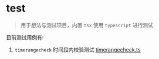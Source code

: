 # test

> 用于想法与测试项目，内置 `tsx` 使用 `typescript` 进行测试

目前测试用例有:

1. `timerangecheck` 时间段内校验测试 [timerangecheck.ts](./timerangecheck.ts)
